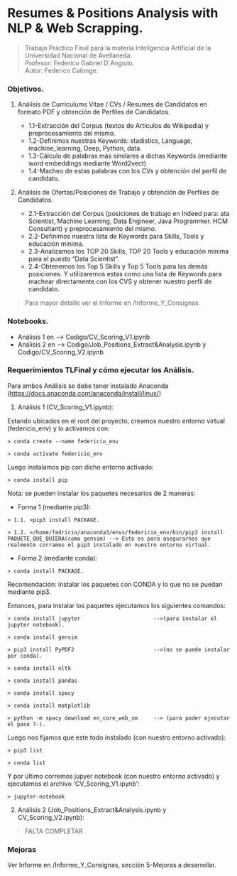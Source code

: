 # Resumes & Positions Analysis with NLP & Web Scrapping.

>Trabajo Práctico Final para la materia Inteligencia Artificial de la Universidad Nacional de Avellaneda.  
>Profesor: Federico Gabriel D´Angiolo.  
>Autor: Federico Calonge.

### Objetivos.

1.	Análisis de Curriculums Vitae / CVs / Resumes de Candidatos en formato PDF y obtención de Perfiles de Candidatos. 
	* 1.1-Extracción del Corpus (textos de Artículos de Wikipedia) y preprocesamiento del mismo.
	* 1.2-Definimos nuestras Keywords: stadistics, Language, machine_learning, Deep, Python, data.
	* 1.3-Cálculo de palabras más similares a dichas Keywords (mediante word embeddings mediante Word2vect)
	* 1.4-Macheo de estas palabras con los CVs y obtención del perfil de candidato. 

2.	Análisis de Ofertas/Posiciones de Trabajo y obtención de Perfiles de Candidatos. 
	* 2.1-Extracción del Corpus (posiciones de trabajo en Indeed para: ata Scientist, Machine Learning, Data Engineer, Java Programmer. HCM Consultant) y 	preprocesamiento del mismo.
	* 2.2-Definimos nuestra lista de Keywords para Skills, Tools y educación mínima.
	* 2.3-Analizamos los TOP 20 Skills, TOP 20 Tools y educación mínima para el puesto “Data Scientist”.  
	* 2.4-Obtenemos los Top 5 Skills y Top 5 Tools para las demás posiciones. Y utilizaremos estas como una lista de Keywords para
	machear directamente con los CVS y obtener nuestro perfil de candidato. 

>Para mayor detalle ver el Informe en /Informe_Y_Consignas.

### Notebooks.

* Análisis 1 en --> Codigo/CV_Scoring_V1.ipynb
* Análisis 2 en --> Codigo/Job_Positions_Extract&Analysis.ipynb y Codigo/CV_Scoring_V2.ipynb

### Requerimientos TLFinal y cómo ejecutar los Análisis.

Para ambos Análisis se debe tener instalado Anaconda (https://docs.anaconda.com/anaconda/install/linux/)
>
1.	Análisis 1 (CV_Scoring_V1.ipynb):
>
Estando ubicados en el root del proyecto, creamos nuestro entorno virtual (federicio_env) y lo activamos con:
	
    > conda create --name federicio_env

    > conda activate federicio_env
    
Luego instalamos pip con dicho entorno activado:
    
    > conda install pip
    
Nota: se pueden instalar los paquetes necesarios de 2 maneras:
	
* Forma 1 (mediante pip3):
>
    > 1.1. >pip3 install PACKAGE. 
    
    > 1.2. >/home/fedricio/anaconda3/envs/federicio_env/bin/pip3 install PAQUETE_QUE_QUIERA(como gensim) --> Esto es para asegurarnos que realmente corramos el pip3 instalado en nuestro entorno virtual.	

* Forma 2 (mediante conda):
>
    > conda install PACKAGE.

Recomendación: instalar los paquetes con CONDA y lo que no se puedan mediante pip3.
>
Entonces, para instalar los paquetes ejecutamos los siguientes comandos:
	
    > conda install jupyter                       -->(para instalar el jupyter notebook). 

    > conda install gensim

    > pip3 install PyPDF2                         -->(no se puede instalar por conda).

    > conda install nltk

    > conda install pandas

    > conda install spacy

    > conda install matplotlib

    > python -m spacy download en_core_web_sm     --> (para poder ejecutar el paso 7-).
    
Luego nos fijamos que este todo instalado (con nuestro entorno activado):
    
    > pip3 list
    
    > conda list
  
Y por último corremos jupyer notebook (con nuestro entorno activado) y ejecutamos el archivo 'CV_Scoring_V1.ipynb':

    > jupyter-notebook
    
2.	Análisis 2 (Job_Positions_Extract&Analysis.ipynb y CV_Scoring_V2.ipynb):
> FALTA COMPLETAR


### Mejoras

Ver Informe en /Informe_Y_Consignas, sección 5-Mejoras a desarrollar.
